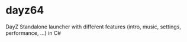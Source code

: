 # dayz64
DayZ Standalone launcher with different features (intro, music, settings, performance, ...) in C#
